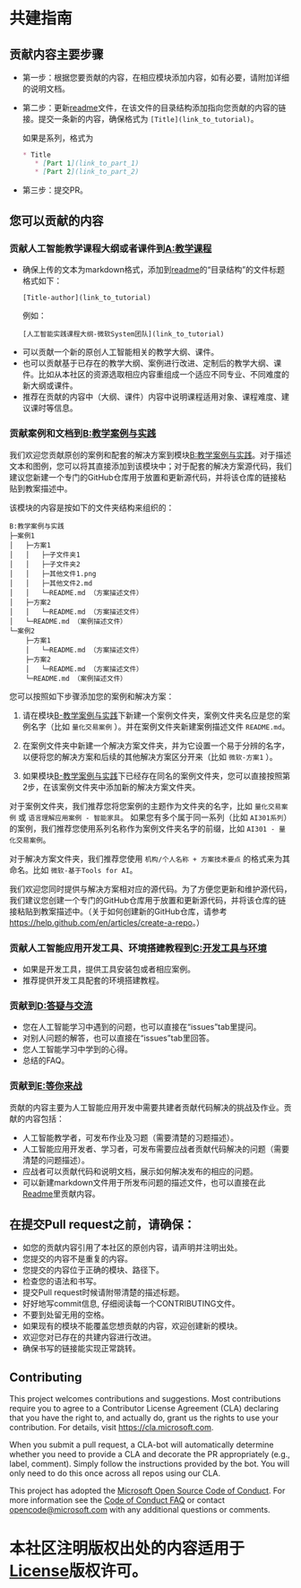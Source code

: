 # 共建指南
## 贡献内容主要步骤
   - 第一步：根据您要贡献的内容，在相应模块添加内容，如有必要，请附加详细的说明文档。
   - 第二步：更新[readme](https://github.com/Microsoft/ai-edu/blob/master/README.md)文件，在该文件的目录结构添加指向您贡献的内容的链接。提交一条新的内容，确保格式为 `[Title](link_to_tutorial)`。
   
      如果是系列，格式为
      ```md
      * Title
         * [Part 1](link_to_part_1)
         * [Part 2](link_to_part_2)
      ```

   - 第三步：提交PR。


## 您可以贡献的内容

### 贡献人工智能教学课程大纲或者课件到[A:教学课程](./A-教学课程)
   - 确保上传的文本为markdown格式，添加到[readme](https://github.com/Microsoft/ai-edu/blob/master/README.md)的“目录结构”的文件标题格式如下：
       ```
       [Title-author](link_to_tutorial)
       ```       
       例如：
       ```
       [人工智能实践课程大纲-微软System团队](link_to_tutorial)
       ```
   - 可以贡献一个新的原创人工智能相关的教学大纲、课件。
   - 也可以贡献基于已存在的教学大纲、案例进行改进、定制后的教学大纲、课件。比如从本社区的资源选取相应内容重组成一个适应不同专业、不同难度的新大纲或课件。
   - 推荐在贡献的内容中（大纲、课件）内容中说明课程适用对象、课程难度、建议课时等信息。
  
### 贡献案例和文档到[B:教学案例与实践](./B-教学案例与实践)
我们欢迎您贡献原创的案例和配套的解决方案到模块[B:教学案例与实践](./B-教学案例与实践)。对于描述文本和图例，您可以将其直接添加到该模块中；对于配套的解决方案源代码，我们建议您新建一个专门的GitHub仓库用于放置和更新源代码，并将该仓库的链接粘贴到教案描述中。

该模块的内容是按如下的文件夹结构来组织的：
```
B:教学案例与实践
├─案例1
│   ├─方案1
│   │   ├─子文件夹1
│   │   ├─子文件夹2
│   │   ├─其他文件1.png
│   │   ├─其他文件2.md
│   │   └─README.md （方案描述文件）
│   ├─方案2
│   │   └─README.md （方案描述文件）
│   └─README.md （案例描述文件）
└─案例2
    ├─方案1
    │   └─README.md （方案描述文件）
    ├─方案2
    │   └─README.md （方案描述文件）
    └─README.md （案例描述文件）
```

您可以按照如下步骤添加您的案例和解决方案：

1. 请在模块[B-教学案例与实践](./B-教学案例与实践)下新建一个案例文件夹，案例文件夹名应是您的案例名字（比如 `量化交易案例` ）。并在案例文件夹新建案例描述文件 `README.md`。

1. 在案例文件夹中新建一个解决方案文件夹，并为它设置一个易于分辨的名字，以便将您的解决方案和后续的其他解决方案区分开来（比如 `微软-方案1` ）。

1. 如果模块[B-教学案例与实践](./B-教学案例与实践)下已经存在同名的案例文件夹，您可以直接按照第2步，在该案例文件夹中添加新的解决方案文件夹。

对于案例文件夹，我们推荐您将您案例的主题作为文件夹的名字，比如 `量化交易案例` 或 `语言理解应用案例 - 智能家具`。
如果您有多个属于同一系列（比如 `AI301系列`）的案例，我们推荐您使用系列名称作为案例文件夹名字的前缀，比如 `AI301 - 量化交易案例`。

对于解决方案文件夹，我们推荐您使用 `机构/个人名称 + 方案技术要点` 的格式来为其命名。比如 `微软-基于Tools for AI`。

我们欢迎您同时提供与解决方案相对应的源代码。为了方便您更新和维护源代码，我们建议您创建一个专门的GitHub仓库用于放置和更新源代码，并将该仓库的链接粘贴到教案描述中。（关于如何创建新的GitHub仓库，请参考<https://help.github.com/en/articles/create-a-repo>。）

### 贡献人工智能应用开发工具、环境搭建教程到[C:开发工具与环境](./C-开发工具与环境)
   - 如果是开发工具，提供工具安装包或者相应案例。
   - 推荐提供开发工具配套的环境搭建教程。
    
### 贡献到[D:答疑与交流](./D-答疑与交流)
   - 您在人工智能学习中遇到的问题，也可以直接在“issues”tab里提问。
   - 对别人问题的解答，也可以直接在“issues”tab里回答。
   - 您人工智能学习中学到的心得。
   - 总结的FAQ。
  
### 贡献到[E:等你来战](./E-Challenge)
贡献的内容主要为人工智能应用开发中需要共建者贡献代码解决的挑战及作业。贡献的内容包括：
   - 人工智能教学者，可发布作业及习题（需要清楚的习题描述）。
   - 人工智能应用开发者、学习者，可发布需要应战者贡献代码解决的问题（需要清楚的问题描述）。
   - 应战者可以贡献代码和说明文档，展示如何解决发布的相应的问题。
   - 可以新建markdown文件用于所发布问题的描述文件，也可以直接在此[Readme](./E-Challenge/README.md)里贡献内容。

## 在提交Pull request之前，请确保：
   - 如您的贡献内容引用了本社区的原创内容，请声明并注明出处。
   - 您提交的内容不是重复的内容。
   - 您提交的内容位于正确的模块、路径下。
   - 检查您的语法和书写。
   - 提交Pull request时候请附带清楚的描述标题。
   - 好好地写commit信息, 仔细阅读每一个CONTRIBUTING文件。 
   - 不要到处留无用的空格。
   - 如果现有的模块不能覆盖您想贡献的内容，欢迎创建新的模块。
   - 欢迎您对已存在的共建内容进行改进。
   - 确保书写的链接能实现正常跳转。
  
## Contributing

This project welcomes contributions and suggestions.  Most contributions require you to agree to a
Contributor License Agreement (CLA) declaring that you have the right to, and actually do, grant us
the rights to use your contribution. For details, visit https://cla.microsoft.com.

When you submit a pull request, a CLA-bot will automatically determine whether you need to provide
a CLA and decorate the PR appropriately (e.g., label, comment). Simply follow the instructions
provided by the bot. You will only need to do this once across all repos using our CLA.

This project has adopted the [Microsoft Open Source Code of Conduct](https://opensource.microsoft.com/codeofconduct/).
For more information see the [Code of Conduct FAQ](https://opensource.microsoft.com/codeofconduct/faq/) or
contact [opencode@microsoft.com](mailto:opencode@microsoft.com) with any additional questions or comments.

# 本社区注明版权出处的内容适用于[License](./LICENSE.md)版权许可。